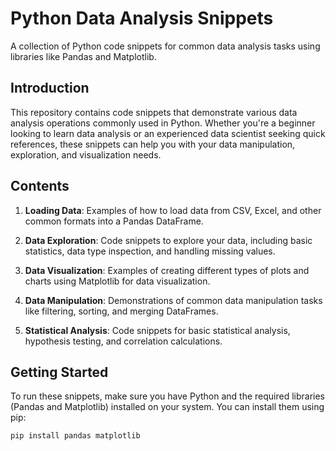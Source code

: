 # Python Data Analysis Snippets

A collection of Python code snippets for common data analysis tasks using libraries like Pandas and Matplotlib.

## Introduction

This repository contains code snippets that demonstrate various data analysis operations commonly used in Python. Whether you're a beginner looking to learn data analysis or an experienced data scientist seeking quick references, these snippets can help you with your data manipulation, exploration, and visualization needs.

## Contents

1. **Loading Data**: Examples of how to load data from CSV, Excel, and other common formats into a Pandas DataFrame.

2. **Data Exploration**: Code snippets to explore your data, including basic statistics, data type inspection, and handling missing values.

3. **Data Visualization**: Examples of creating different types of plots and charts using Matplotlib for data visualization.

4. **Data Manipulation**: Demonstrations of common data manipulation tasks like filtering, sorting, and merging DataFrames.

5. **Statistical Analysis**: Code snippets for basic statistical analysis, hypothesis testing, and correlation calculations.

## Getting Started

To run these snippets, make sure you have Python and the required libraries (Pandas and Matplotlib) installed on your system. You can install them using pip:

```bash
pip install pandas matplotlib
